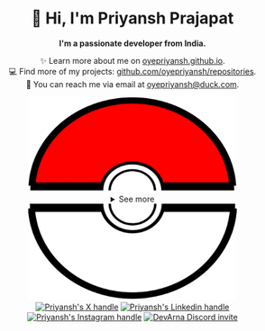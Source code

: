 <div align="center">
  <h1>👋 Hi, I'm Priyansh Prajapat</h1>
  <b>I'm a passionate developer from India.</b>
</div>

<div align="center">
   
  ✨ Learn more about me on [oyepriyansh.github.io](https://oyepriyansh.github.io). <br>
  💻 Find more of my projects: [github.com/oyepriyansh/repositories](https://github.com/oyepriyansh?tab=repositories). <br>
  💌 You can reach me via email at [oyepriyansh@duck.com](mailto:oyepriyansh@duck.com).
</div>

<div align="center">
  <a href="#"><img src="assets/pokeball-top.png" width="370px" height="170px"></a>
  <details>
    <summary>See more</summary>
    <a href="#"><img src="assets/bitmoji.png" width="150"></a> <br>
    <a href="#"><img src="assets/typing.svg"></a>
    <details open>
      <summary>About me</summary>
      <div align="left">

```js
/**
 * Represents me.
 * @constructor
 * @param {string} languages - Hindi, Gujrati, English.
 * @param {string} hobbies - Cricket, Music, Gaming.
 * @param {string} interests - DiscordJS, Open Source, Javascript, Java.
 * @param {Date} birthday - 28th of May.
 */
```
  </div>
</details>

<details open>
  <summary>Activity Status</summary>
  <div>
    <a href="https://discord.com/users/838764339942785051" target="_blank">
      <img src="https://oyepriyansh.pages.dev/9d5grh" width="355px">
    </a> <br>
    <a href="https://open.spotify.com/user/31avju6qooefrvmgopx3xm62m624" target="_blank">
      <img src="https://oyepriyansh.pages.dev/fb954dg" width="355px">
    </a>
  </div>
</details>

<details open>
  <summary>Recent Activity</summary>

<!--RECENT_ACTIVITY:start-->
![issue_opened](https://oyepriyansh.pages.dev/i/octicons/IssueOpened.svg) [#250](https://github.com/oyepriyansh/DevProfiles/issues/250) **|** [oyepriyansh/DevProfiles](https://github.com/oyepriyansh/DevProfiles)<br>
![pr_merged](https://oyepriyansh.pages.dev/i/octicons/PullRequestMerged.svg) [#249](https://github.com/oyepriyansh/DevProfiles/pull/249) **|** [oyepriyansh/DevProfiles](https://github.com/oyepriyansh/DevProfiles)<br>
![changes_approved](https://oyepriyansh.pages.dev/i/octicons/ApprovedChanges.svg) [#249](https://github.com/oyepriyansh/DevProfiles/pull/249#pullrequestreview-2134205209) **|** [oyepriyansh/DevProfiles](https://github.com/oyepriyansh/DevProfiles)<br>
![pr_merged](https://oyepriyansh.pages.dev/i/octicons/PullRequestMerged.svg) [#248](https://github.com/oyepriyansh/DevProfiles/pull/248) **|** [oyepriyansh/DevProfiles](https://github.com/oyepriyansh/DevProfiles)<br>
![comments](https://oyepriyansh.pages.dev/i/octicons/Comment.svg) [#194](https://github.com/oyepriyansh/DevProfiles/pull/194#issuecomment-2183899565) **|** [oyepriyansh/DevProfiles](https://github.com/oyepriyansh/DevProfiles)<br>
![pr_merged](https://oyepriyansh.pages.dev/i/octicons/PullRequestMerged.svg) [#247](https://github.com/oyepriyansh/DevProfiles/pull/247) **|** [oyepriyansh/DevProfiles](https://github.com/oyepriyansh/DevProfiles)<br>
![changes_approved](https://oyepriyansh.pages.dev/i/octicons/ApprovedChanges.svg) [#247](https://github.com/oyepriyansh/DevProfiles/pull/247#pullrequestreview-2133264516) **|** [oyepriyansh/DevProfiles](https://github.com/oyepriyansh/DevProfiles)<br>
![new_release](https://oyepriyansh.pages.dev/i/octicons/Release.svg) [v1.1.0](https://github.com/oyepriyansh/DevProfiles/releases/tag/v1.1.0) **|** [oyepriyansh/DevProfiles](https://github.com/oyepriyansh/DevProfiles)<br>
![new_star](https://oyepriyansh.pages.dev/i/octicons/StarredRepositoryYellow.svg) [PriyanshOrg/join](https://github.com/PriyanshOrg/join)<br>
![issue_opened](https://oyepriyansh.pages.dev/i/octicons/IssueOpened.svg) [#246](https://github.com/oyepriyansh/DevProfiles/issues/246) **|** [oyepriyansh/DevProfiles](https://github.com/oyepriyansh/DevProfiles)<br>
![issue_closed](https://oyepriyansh.pages.dev/i/octicons/IssueClosed.svg) [#241](https://github.com/oyepriyansh/DevProfiles/issues/241) **|** [oyepriyansh/DevProfiles](https://github.com/oyepriyansh/DevProfiles)<br>
![pr_merged](https://oyepriyansh.pages.dev/i/octicons/PullRequestMerged.svg) [#245](https://github.com/oyepriyansh/DevProfiles/pull/245) **|** [oyepriyansh/DevProfiles](https://github.com/oyepriyansh/DevProfiles)<br>
![pr_opened](https://oyepriyansh.pages.dev/i/octicons/PullRequestOpened.svg) [#245](https://github.com/oyepriyansh/DevProfiles/pull/245) **|** [oyepriyansh/DevProfiles](https://github.com/oyepriyansh/DevProfiles)<br>
![new_star](https://oyepriyansh.pages.dev/i/octicons/StarredRepositoryYellow.svg) [Pradumnasaraf/open-source-with-pradumna](https://github.com/Pradumnasaraf/open-source-with-pradumna)<br>
![new_star](https://oyepriyansh.pages.dev/i/octicons/StarredRepositoryYellow.svg) [FrancescoXX/4c-site](https://github.com/FrancescoXX/4c-site)<br>
<!--RECENT_ACTIVITY:end-->

</details>

<details open>
  <summary>GitHub Stats</summary>

  <a href="#"><img src="github_stats.svg" width="355px"></a><br>
  <a href="#"><img src="https://oyepriyansh.pages.dev/8d4gtbd" width="355px"></a><br>
  <a href="#"><img src="https://oyepriyansh.pages.dev/f8h48n" width="355px"></a><br>

</details>

</details>
  <a href="#"><img src="assets/pokeball-bottom.png" width="370px" height="170px"></a>
</div>
<div align="center">
  <a href="https://twitter.com/oyepriyansh" target="blank"><img align="center" src="https://priyan.sh.gg/assets/github/readme/twitter.svg" alt="Priyansh's X handle" title="X"/></a>
  <a href="https://linkedin.com/in/oyepriyansh" target="blank"><img align="center" src="https://oyepriyansh.pages.dev/assets/github/readme/linkedin.svg" alt="Priyansh's Linkedin handle" title="Linkedin"/></a> 
  <a href="https://instagram.com/oyepriyansh" target="blank"><img align="center" src="https://oyepriyansh.pages.dev/assets/github/readme/instagram.svg" alt="Priyansh's Instagram handle" title="Instagram"/></a>
  <a href="https://discord.com/invite/AeAjegXn6D" target="blank"><img align="center" src="https://oyepriyansh.pages.dev/assets/github/readme/discord.svg" alt="DevArna Discord invite" title="Discord"/></a>
</div>

